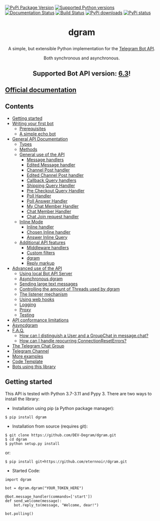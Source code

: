 
[![PyPi Package Version](https://img.shields.io/pypi/v/dgram.svg)](https://pypi.python.org/pypi/dgram)
[![Supported Python versions](https://img.shields.io/pypi/pyversions/dgram.svg)](https://pypi.python.org/pypi/dgram)
[![Documentation Status](https://readthedocs.org/projects/pytba/badge/?version=latest)](https://pytba.readthedocs.io/en/latest/?badge=latest)
[![Build Status](https://travis-ci.org/eternnoir/dgram.svg?branch=master)](https://travis-ci.org/eternnoir/dgram)
[![PyPi downloads](https://img.shields.io/pypi/dm/dgram.svg)](https://pypi.org/project/dgram/)
[![PyPi status](https://img.shields.io/pypi/status/dgram.svg?style=flat-square)](https://pypi.python.org/pypi/dgram)

# <p align="center">dgram

<p align="center">A simple, but extensible Python implementation for the <a href="https://core.telegram.org/bots/api">Telegram Bot API</a>.</p>
<p align="center">Both synchronous and asynchronous.</p>

## <p align="center">Supported Bot API version: <a href="https://core.telegram.org/bots/api#november-5-2022">6.3</a>!

<h2><a href='https://pytba.readthedocs.io/en/latest/index.html'>Official documentation</a></h2>
	
## Contents

  * [Getting started](#getting-started)
  * [Writing your first bot](#writing-your-first-bot)
    * [Prerequisites](#prerequisites)
    * [A simple echo bot](#a-simple-echo-bot)
  * [General API Documentation](#general-api-documentation)
    * [Types](#types)
    * [Methods](#methods)
    * [General use of the API](#general-use-of-the-api)
      * [Message handlers](#message-handlers)
      * [Edited Message handler](#edited-message-handler)
      * [Channel Post handler](#channel-post-handler)
      * [Edited Channel Post handler](#edited-channel-post-handler)
      * [Callback Query handlers](#callback-query-handler)
      * [Shipping Query Handler](#shipping-query-handler)
      * [Pre Checkout Query Handler](#pre-checkout-query-handler)
      * [Poll Handler](#poll-handler)
      * [Poll Answer Handler](#poll-answer-handler)
      * [My Chat Member Handler](#my-chat-member-handler)
      * [Chat Member Handler](#chat-member-handler)
      * [Chat Join request handler](#chat-join-request-handler)
    * [Inline Mode](#inline-mode)
      * [Inline handler](#inline-handler)
      * [Chosen Inline handler](#chosen-inline-handler)
      * [Answer Inline Query](#answer-inline-query)
    * [Additional API features](#additional-api-features)
      * [Middleware handlers](#middleware-handlers)
      * [Custom filters](#custom-filters)
      * [dgram](#dgram)
      * [Reply markup](#reply-markup)
  * [Advanced use of the API](#advanced-use-of-the-api)
    * [Using local Bot API Server](#using-local-bot-api-sever)
    * [Asynchronous dgram](#asynchronous-dgram)
    * [Sending large text messages](#sending-large-text-messages)
    * [Controlling the amount of Threads used by dgram](#controlling-the-amount-of-threads-used-by-dgram)
    * [The listener mechanism](#the-listener-mechanism)
    * [Using web hooks](#using-web-hooks)
    * [Logging](#logging)
    * [Proxy](#proxy)
    * [Testing](#testing)
  * [API conformance limitations](#api-conformance-limitations)
  * [Asyncdgram](#asyncdgram)
  * [F.A.Q.](#faq)
    * [How can I distinguish a User and a GroupChat in message.chat?](#how-can-i-distinguish-a-user-and-a-groupchat-in-messagechat)
    * [How can I handle reocurring ConnectionResetErrors?](#how-can-i-handle-reocurring-connectionreseterrors)
  * [The Telegram Chat Group](#the-telegram-chat-group)
  * [Telegram Channel](#telegram-channel)
  * [More examples](#more-examples)
  * [Code Template](#code-template)
  * [Bots using this library](#bots-using-this-library)

## Getting started

This API is tested with Python 3.7-3.11 and Pypy 3.
There are two ways to install the library:

* Installation using pip (a Python package manager):

```
$ pip install dgram
```
* Installation from source (requires git):

```
$ git clone https://github.com/DEV-Degram/dgram.git
$ cd dgram
$ python setup.py install
```
or:
```
$ pip install git+https://github.com/eternnoir/dgram.git
```
* Started Code:
```
import dgram

bot = dgram.dgram("YOUR_TOKEN_HERE")

@bot.message_handler(commands=['start'])
def send_welcome(message):
    bot.reply_to(message, "Welcome, dear!")

bot.polling()
```



